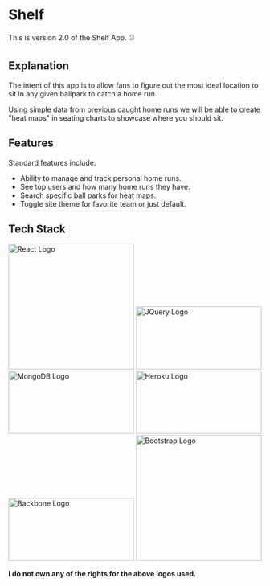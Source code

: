 # Shelf

This is version 2.0 of the Shelf App. :baseball:

## Explanation

The intent of this app is to allow fans to figure out the most ideal
location to sit in any given ballpark to catch a home run.

Using simple data from previous caught home runs we will be able to
create "heat maps" in seating charts to showcase where you should sit.

## Features

Standard features include:

* Ability to manage and track personal home runs.
* See top users and how many home runs they have.
* Search specific ball parks for heat maps.
* Toggle site theme for favorite team or just default.

## Tech Stack

<img src="https://cdn.worldvectorlogo.com/logos/react.svg" alt="React Logo" width="250px" height="250px">
<img src="https://upload.wikimedia.org/wikipedia/en/thumb/9/9e/JQuery_logo.svg/524px-JQuery_logo.svg.png" alt="JQuery Logo" width="250px" height="125px">
<img src="https://webassets.mongodb.com/_com_assets/cms/mongodb-logo-rgb-j6w271g1xn.jpg" alt="MongoDB Logo" width="250px" height="125px">
<img src="http://cdn.solertium.com/system/images/binaries/000/000/197/original/heroku-logo.jpg?1395788529" alt="Heroku Logo" width="250px" height="125px">
<img src="http://www.enspire.com/wp-content/uploads/2016/01/backbone_logo.png" alt="Backbone Logo" width="250px" height="125px">
<img src="http://res.cloudinary.com/dnkqgvjbd/image/upload/v1451679096/bootstrap_xfpqre.png" alt="Bootstrap Logo" width="250px" height="250px">

**I do not own any of the rights for the above logos used.**
